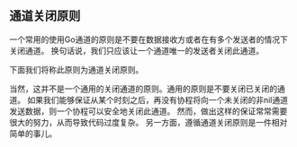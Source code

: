 ## 通道关闭原则
一个常用的使用Go通道的原则是不要在数据接收方或者在有多个发送者的情况下关闭通道。 换句话说，我们只应该让一个通道唯一的发送者关闭此通道。

下面我们将称此原则为通道关闭原则。

当然，这并不是一个通用的关闭通道的原则。通用的原则是不要关闭已关闭的通道。 如果我们能够保证从某个时刻之后，再没有协程将向一个未关闭的非nil通道发送数据，则一个协程可以安全地关闭此通道。 然而，做出这样的保证常常需要很大的努力，从而导致代码过度复杂。 另一方面，遵循通道关闭原则是一件相对简单的事儿。